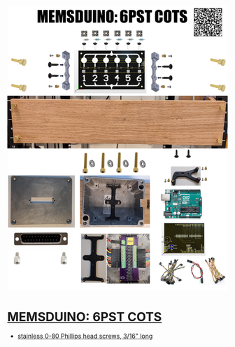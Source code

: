 ![](https://raw.githubusercontent.com/lafefspietz/MEMSduino/refs/heads/main/SP6T-COTS/SP6T-cots.png)

# [MEMSDUINO: 6PST COTS](https://github.com/lafefspietz/MEMSduino/tree/main/SP6T-COTS)


 - [stainless 0-80 Phillips head screws, 3/16" long](https://www.amazon.com/Machine-Screws-Phillips-Stainless-Steel/dp/B07X8NTTB9/)